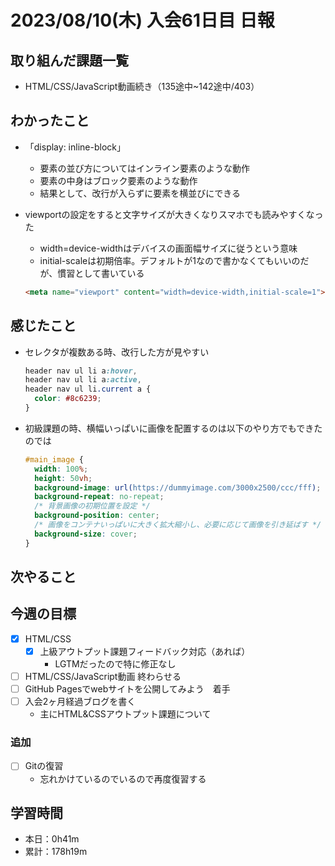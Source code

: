 # 2023/08/10(木) 入会61日目 日報

## 取り組んだ課題一覧

- HTML/CSS/JavaScript動画続き（135途中~142途中/403）

## わかったこと

- 「display: inline-block」
  - 要素の並び方についてはインライン要素のような動作
  - 要素の中身はブロック要素のような動作
  - 結果として、改行が入らずに要素を横並びにできる

- viewportの設定をすると文字サイズが大きくなりスマホでも読みやすくなった
  - width=device-widthはデバイスの画面幅サイズに従うという意味
  - initial-scaleは初期倍率。デフォルトが1なので書かなくてもいいのだが、慣習として書いている

  ```html
  <meta name="viewport" content="width=device-width,initial-scale=1">
  ```

## 感じたこと

- セレクタが複数ある時、改行した方が見やすい

  ```css
  header nav ul li a:hover,
  header nav ul li a:active,
  header nav ul li.current a {
    color: #8c6239;
  }
  ```

- 初級課題の時、横幅いっぱいに画像を配置するのは以下のやり方でもできたのでは

  ```css
  #main_image {
    width: 100%;
    height: 50vh;
    background-image: url(https://dummyimage.com/3000x2500/ccc/fff);
    background-repeat: no-repeat;
    /* 背景画像の初期位置を設定 */
    background-position: center;
    /* 画像をコンテナいっぱいに大きく拡大縮小し、必要に応じて画像を引き延ばす */
    background-size: cover;
  }
  ```

## 次やること

## 今週の目標

- [x] HTML/CSS
  - [x] 上級アウトプット課題フィードバック対応（あれば）
    - LGTMだったので特に修正なし
- [ ] HTML/CSS/JavaScript動画 終わらせる
- [ ] GitHub Pagesでwebサイトを公開してみよう　着手
- [ ] 入会2ヶ月経過ブログを書く
  - 主にHTML&CSSアウトプット課題について

### 追加

- [ ] Gitの復習
  - 忘れかけているのでいるので再度復習する

## 学習時間

- 本日：0h41m
- 累計：178h19m
